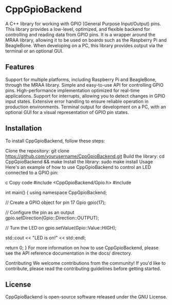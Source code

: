 # CppGpioBackend
A C++ library for working with GPIO (General Purpose Input/Output) pins. This library provides a low-level, optimized, and flexible backend for controlling and reading data from GPIO pins. It is a wrapper around the MRAA library, allowing it to be used on boards such as the Raspberry Pi and BeagleBone. When developing on a PC, this library provides output via the terminal or an optional GUI.

## Features
Support for multiple platforms, including Raspberry Pi and BeagleBone, through the MRAA library.
Simple and easy-to-use API for controlling GPIO pins.
High-performance implementation optimized for real-time applications.
Support for interrupts, allowing you to detect changes in GPIO input states.
Extensive error handling to ensure reliable operation in production environments.
Terminal output for development on a PC, with an optional GUI for a visual representation of GPIO pin states.
## Installation
To install CppGpioBackend, follow these steps:

Clone the repository: git clone https://github.com/yourusername/CppGpioBackend.git
Build the library: cd CppGpioBackend && make
Install the library: sudo make install
Usage
Here's an example of how to use CppGpioBackend to control an LED connected to a GPIO pin:

c
Copy code
#include <CppGpioBackend/Gpio.h>
#include <iostream>

int main() {
using namespace CppGpioBackend;

// Create a GPIO object for pin 17
Gpio gpio(17);

// Configure the pin as an output
gpio.setDirection(Gpio::Direction::OUTPUT);

// Turn the LED on
gpio.setValue(Gpio::Value::HIGH);

std::cout << "LED is on!" << std::endl;

return 0;
}
For more information on how to use CppGpioBackend, please see the API reference documentation in the docs/ directory.

Contributing
We welcome contributions from the community! If you'd like to contribute, please read the contributing guidelines before getting started.

## License
CppGpioBackend is open-source software released under the GNU License.